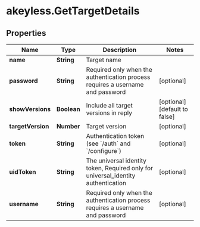 # akeyless.GetTargetDetails

## Properties

Name | Type | Description | Notes
------------ | ------------- | ------------- | -------------
**name** | **String** | Target name | 
**password** | **String** | Required only when the authentication process requires a username and password | [optional] 
**showVersions** | **Boolean** | Include all target versions in reply | [optional] [default to false]
**targetVersion** | **Number** | Target version | [optional] 
**token** | **String** | Authentication token (see &#x60;/auth&#x60; and &#x60;/configure&#x60;) | [optional] 
**uidToken** | **String** | The universal identity token, Required only for universal_identity authentication | [optional] 
**username** | **String** | Required only when the authentication process requires a username and password | [optional] 


